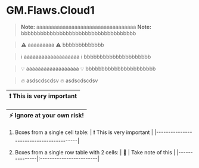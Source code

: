 # GM.Flaws.Cloud1

> **Note:** aaaaaaaaaaaaaaaaaaaaaaaaaaaaaaaaaa
**Note:** bbbbbbbbbbbbbbbbbbbbbbbbbbbbbbbbbbbb


> :warning: aaaaaaaaa
:warning: bbbbbbbbbbbbb

> :information_source: aaaaaaaaaaaaaaaaaaa
:information_source: bbbbbbbbbbbbbbbbbbbbb

> :bulb: aaaaaaaaaaaaaaaaaa
:bulb: bbbbbbbbbbbbbbbbbbbbbb

> :fire: asdscdscdsv
:fire: asdscdscdsv




| :exclamation:  This is very important   |
|-----------------------------------------|


| :zap:        Ignore at your own risk!   |
|-----------------------------------------|



1. Boxes from a single cell table:
| :exclamation:  This is very important   |
|-----------------------------------------|

2. Boxes from a single row table with 2 cells:
| :memo:        | Take note of this       |
|---------------|:------------------------|
